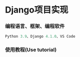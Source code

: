 # Django项目实现
### 编程语言、框架、编程软件
```python
Python 3.9、Django 4.1.0、VS Code
```

### 使用教程(Use tutorial)
```python

```